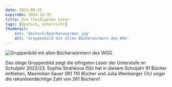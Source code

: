 ```yaml
---
date: 2023-06-25
expireOn: 2024-12-31
title: Die fleißigsten Leser
tags: [Deutsch, Unterricht]
thumbnail: 
    src: 'deutsch/buecherwuermer.jpg'
    alt: 'Gruppenbild mit allen Bücherwürmern des WGG'
---
```


![Gruppenbild mit allen Bücherwürmern des WGG](/images/deutsch/buecherwuermer.jpg)

Das obige Gruppenbild zeigt die eifrigsten Leser der Unterstufe im Schuljahr 2022/23.
Sophia Strahkova (5b) hat in diesem Schuljahr 91 Bücher entliehen, Maximilian Sauer (6f) 110 Bücher und Julia Weinberger (7c) sogar die rekordverdächtige Zahl von 261 Büchern!


